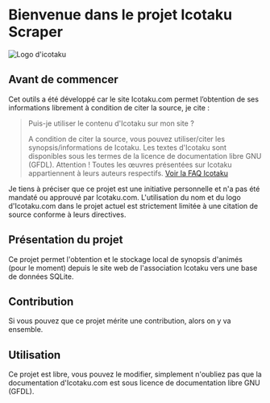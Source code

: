 # Bienvenue dans le projet Icotaku Scraper

![Logo d'icotaku](https://communaute.icotaku.com/images/communaute/logo.png)

## Avant de commencer

Cet outils a été développé car le site Icotaku.com permet l’obtention de ses informations librement à condition de citer la source, je cite :

> Puis-je utiliser le contenu d'Icotaku sur mon site ?
>
> A condition de citer la source, vous pouvez utiliser/citer les
> synopsis/informations de Icotaku. Les textes d'Icotaku sont
> disponibles sous les termes de la licence de documentation libre GNU
> (GFDL). Attention ! Toutes les œuvres présentées sur Icotaku
> appartiennent à leurs auteurs respectifs.
> [Voir la FAQ Icotaku](https://communaute.icotaku.com/faq.html#6)

Je tiens à préciser que ce projet est une initiative personnelle et n'a pas été mandaté ou approuvé par Icotaku.com. L'utilisation du nom et du logo d'Icotaku.com dans le projet actuel est strictement limitée à une citation de source conforme à leurs directives.

## Présentation du projet
Ce projet permet l'obtention et le stockage local de synopsis d'animés (pour le moment) depuis le site web de l'association Icotaku vers une base de données SQLite.

## Contribution
Si vous pouvez que ce projet mérite une contribution, alors on y va ensemble.

## Utilisation
Ce projet est libre, vous pouvez le modifier, simplement n'oubliez pas que la documentation d'Icotaku.com est sous licence de documentation libre GNU (GFDL).